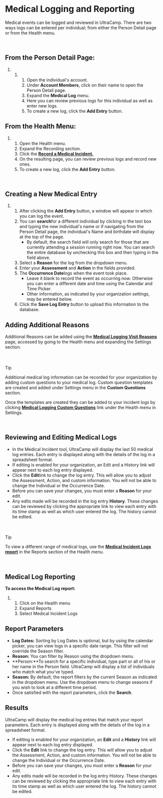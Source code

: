 # Medical Logging and Reporting
Medical events can be logged and reviewed in UltraCamp. There are two ways logs can be entered per individual; from either the Person Detail page or from the Health menu.  


 


## From the Person Detail Page:


1. 1. 1. Open the individual's account.
		2. Under **Account Members**, click on their name to open the Person Detail page.
		3. Expand the **Medical Log** menu.
		4. Here you can review previous logs for this individual as well as enter new logs.
		5. To create a new log, click the **Add Entry** button.



  
  



## From the Health Menu:


1. 1. Open the Health menu.
	2. Expand the Recording section.
	3. Click the [**Record a Medical Incident.**](https://www.ultracamp.com/admin/MedicalLogging/MedicalLog.aspx)
	4. On the resulting page, you can review previous logs and record new ones.
	5. To create a new log, click the **Add Entry** button.



 


## Creating a New Medical Entry


1. 1. After clicking the **Add Entry** button, a window will appear in which you can log the event.
	2. You can **search**for a different individual by clicking in the text box and typing the new individual's name or if navigating from the Person Detail page, the individual's Name and birthdate will display at the top of the page.
		* By default, the search field will only search for those that are currently attending a session running right now. You can search the entire database by unchecking this box and then typing in the field above.
	3. Select a **Reason** for the log from the dropdown menu.
	4. Enter your **Assessment** and **Action** in the fields provided.
	5. The **Occurrence Date**logs when the event took place.
		* Leave it blank to record the event as occurring now. Otherwise you can enter a different date and time using the Calendar and Time Picker.
		* Other information, as indicated by your organization settings, may be entered below.
	6. Click the **Save Log Entry** button to upload this information to the database.


## 


## Adding Additional Reasons


Additional Reasons can be added using the [**Medical Logging Visit Reasons**](https://www.ultracamp.com/admin/MedicalLogging/MedicalLogReason.aspx) page, accessed by going to the Health menu and expanding the Settings section.


 



#### 
 Tip


Additional medical log information can be recorded for your organization by adding custom questions to your medical log. Custom question templates are created and added under Settings menu in the **Custom Questions** section.


Once the templates are created they can be added to your incident logs by clicking [**Medical Logging Custom Questions**](https://www.ultracamp.com/admin/MedicalLogging/MedicalLogCustomQuestions.aspx) link under the Health menu in Settings.



 


## Reviewing and Editing Medical Logs


* In the Medical Incident tool, UltraCamp will display the last 50 medical log entries. Each entry is displayed along with the details of the log in a spreadsheet format.
* If editing is enabled for your organization, an Edit and a History link will appear next to each log entry displayed.
* Click the **Edit**link to change the log entry. This will allow you to adjust the Assessment, Action, and custom information. You will not be able to change the Individual or the Occurrence Date.
* Before you can save your changes, you must enter a **Reason** for your edit.
* Any edits made will be recorded in the log entry **History**. These changes can be reviewed by clicking the appropriate link to view each entry with its time stamp as well as which user entered the log. The history cannot be edited.


 



#### 
 Tip


To view a different range of medical logs, use the [**Medical Incident Logs report**](https://www.ultracamp.com/admin/Reports/MedicalLogging/MedicalLogs.aspx) in the Reports section of the Health menu.



 


## Medical Log Reporting


**To access the Medical Log report:**


1. 1. Click on the Health menu
	2. Expand Reports
	3. Select Medical Incident Logs



  
  



## Report Parameters


* **Log Dates:** Sorting by Log Dates is optional, but by using the calendar picker, you can view logs in a specific date range. This filter will not override the Season filter.
* **Reason:** You can filter by Reason using the dropdown menu.
* **Person:**To search for a specific individual, type part or all of his or her name in the Person field. UltraCamp will display a list of individuals who match what you've typed.
* **Season:** By default, the report filters by the current Season as indicated in the dropdown menu. Use the dropdown menu to change seasons if you wish to look at a different time period.
* Once satisfied with the report parameters, click the **Search**.


## 


## Results


UltraCamp will display the medical log entries that match your report parameters. Each entry is displayed along with the details of the log in a spreadsheet format.


* If editing is enabled for your organization, an **Edit** and a **History** link will appear next to each log entry displayed.
* Click the **Edit** link to change the log entry. This will allow you to adjust the Assessment, Action, and custom information. You will not be able to change the Individual or the Occurrence Date.
* Before you can save your changes, you must enter a **Reason** for your edit.
* Any edits made will be recorded in the log entry History. These changes can be reviewed by clicking the appropriate link to view each entry with its time stamp as well as which user entered the log. The history cannot be edited.
